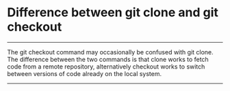 
# Difference between git clone and git checkout

------------------------------------------------------------------------------------------------------

The git checkout command may occasionally be confused with git clone. The difference between the two commands is that clone works to fetch code from a remote repository, alternatively checkout works to switch between versions of code already on the local system.

-------------------------------------------------------------------------------------------------------